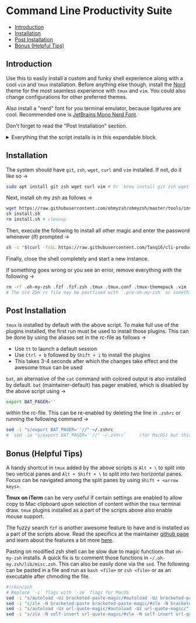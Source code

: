 # Command Line Productivity Suite

* [Introduction](#introduction)
* [Installation](#installation)
* [Post Installation](#post-installation)
* [Bonus (Helpful Tips)](#bonus-helpful-tips)

## Introduction

Use this to easily install a custom and funky shell experience along with a cool `vim` and `tmux` installation. Before anything else though, install the [Nord](https://www.nordtheme.com/) theme for the most seamless experience with `tmux` and `vim`. You could also change configurations for other preferred themes.

Also install a "nerd" font for you terminal emulator, because ligatures are cool. Recommended one is [JetBrains Mono Nerd Font](https://github.com/ryanoasis/nerd-fonts/releases/download/v3.0.2/JetBrainsMono.zip).

Don't forget to read the "Post Installation" section.

<details>
<summary>Everything that the script installs is in this expandable block.</summary>

1. Oh-My-Zsh custom shell with [spaceship-prompt](https://spaceship-prompt.sh/) theme
2. Fuzzy finder (`fzf`) for awesome productivity
3. Syntax highlighting for command line
3. Auto-completion on command line
4. Tmux with mouse and other quality of life improvements
5. SpaceVim for a flashy vim experience
6. Nord theme for tmux and vim

</details>

## Installation

The system should have `git`, `zsh`, `wget`, `curl` and `vim` installed. If not, do it like so &rarr;

```bash
sudo apt install git zsh wget curl vim # Or `brew install git zsh wget curl vim` for MacOS
```

Next, install oh my zsh as follows &rarr;

```bash
wget https://raw.githubusercontent.com/ohmyzsh/ohmyzsh/master/tools/install.sh 2>/dev/null
sh install.sh
rm install.sh # cleanup
```

Then, execute the following to install all other magic and enter the password whenever (if) prompted &rarr;

```bash
sh -c "$(curl -fsSL https://raw.githubusercontent.com/Tanq16/cli-productivity-suite/master/install_zsh.sh)"
```

Finally, close the shell completely and start a new instance.

If something goes wrong or you see an error, remove everything with the following &rarr;

```bash
rm -rf .oh-my-zsh .fzf .fzf.zsh .tmux .tmux.conf .tmux-themepack .vim .vimrc .SpaceVim .SpaceVim.d .zshrc
# The old ZSH rc file may be postfixed with `.pre-oh-my-zsh` or something similar.
```

## Post Installation

`tmux` is installed by default with the above script. To make full use of the plugins installed, the first run must be used to install those plugins. This can be done by using the aliases set in the rc-file as follows &rarr;

* Use `tt` to launch a default session
* Use `Ctrl + b` followed by `Shift + i` to install the plugins
* This takes 3-4 seconds after which the changes take effect and the awesome tmux can be used

`bat`, an alternative of the `cat` command with colored output is also installed by default. `bat` (maintainer-default) has pager enabled, which is disabled by the above script using &rarr;

```bash
export BAT_PAGER=''
```

within the rc-file. This can be re-enabled by deleting the line in `.zshrc` or running the following command &rarr;

```bash
sed -i "s/export BAT_PAGER=''//" ~/.zshrc
# `sed -ie "s/export BAT_PAGER=''//" ~/.zshrc`     (for MacOS) but this will save .zshrce as backup
```

## Bonus (Helpful Tips)

A handy shortcut in `tmux` added by the above scripts is `Alt + \` to split into two vertical panes and `Alt + Shift + \` to split into two horizontal panes. Focus can be navigated among the split panes by using `Shift + <arrow keys>`.

**Tmux on iTerm** can be very useful if certain settings are enabled to allow copy to Mac clipboard upon selection of content within the `tmux` terminal draw. `tmux` plugins installed as a part of the scripts above also enable mouse support.

The fuzzy search `fzf` is another awesome feature to have and is installed as a part of the scripts above. Read the specifics at the maintainer [github page](https://github.com/junegunn/fzf) and learn about the features a bit more [here](https://medium.com/better-programming/boost-your-command-line-productivity-with-fuzzy-finder-985aa162ba5d).

Pasting on modified zsh shell can be slow due to magic functions that `oh-my-zsh` installs. A quick fix is to comment those functions in `~/.oh-my.zsh/lib/misc.zsh`. This can also be easily done via the `sed`. The following can be pasted in a file and run as `bash <file>` or `zsh <file>` or as an executable after chmoding the file.

```bash
#!/bin/zsh
# Replace `-i` flags with `-ie` flags for MacOS
sed -i "s/autoload -Uz bracketed-paste-magic/#autoload -Uz bracketed-paste-magic/" ~/.oh-my-zsh/lib/misc.zsh
sed -i "s/zle -N bracketed-paste bracketed-paste-magic/#zle -N bracketed-paste bracketed-paste-magic/" ~/.oh-my-zsh/lib/misc.zsh
sed -i "s/autoload -Uz url-quote-magic/#autoload -Uz url-quote-magic/" ~/.oh-my-zsh/lib/misc.zsh
sed -i "s/zle -N self-insert url-quote-magic/#zle -N self-insert url-quote-magic/" ~/.oh-my-zsh/lib/misc.zsh
```
